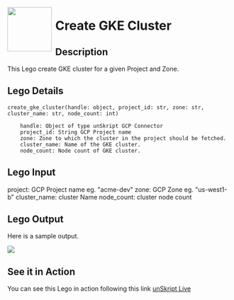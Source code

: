 [<img align="left" src="https://unskript.com/assets/favicon.png" width="100" height="100" style="padding-right: 5px">](https://unskript.com/assets/favicon.png) 
<h1>Create GKE Cluster</h1>

## Description
This Lego create GKE cluster for a given Project and Zone.

## Lego Details

    create_gke_cluster(handle: object, project_id: str, zone: str, cluster_name: str, node_count: int)

        handle: Object of type unSkript GCP Connector
        project_id: String GCP Project name
        zone: Zone to which the cluster in the project should be fetched.
        cluster_name: Name of the GKE cluster.
        node_count: Node count of GKE cluster.


## Lego Input
 project:  GCP Project name eg. "acme-dev"
 zone: GCP Zone eg. "us-west1-b"
 cluster_name: cluster Name
 node_count: cluster node count

## Lego Output
Here is a sample output.

<img src="./1.png">



## See it in Action

You can see this Lego in action following this link [unSkript Live](https://us.app.unskript.io)
